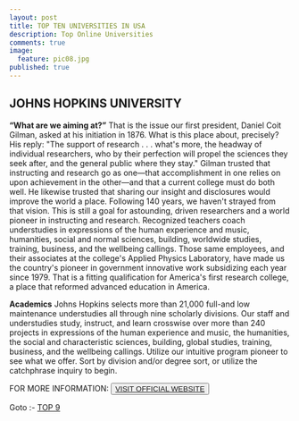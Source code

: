 ```yaml
---
layout: post
title: TOP TEN UNIVERSITIES IN USA
description: Top Online Universities
comments: true
image:
  feature: pic08.jpg
published: true
---
```

## JOHNS HOPKINS UNIVERSITY ##

**“What are we aiming at?”**
That is the issue our first president, Daniel Coit Gilman, asked at his initiation in 1876. What is this place about, precisely? His reply: "The support of research . . . what's more, the headway of individual researchers, who by their perfection will propel the sciences they seek after, and the general public where they stay." Gilman trusted that instructing and research go as one—that accomplishment in one relies on upon achievement in the other—and that a current college must do both well. He likewise trusted that sharing our insight and disclosures would improve the world a place. Following 140 years, we haven't strayed from that vision. This is still a goal for astounding, driven researchers and a world pioneer in instructing and research. Recognized teachers coach understudies in expressions of the human experience and music, humanities, social and normal sciences, building, worldwide studies, training, business, and the wellbeing callings. Those same employees, and their associates at the college's Applied Physics Laboratory, have made us the country's pioneer in government innovative work subsidizing each year since 1979. That is a fitting qualification for America's first research college, a place that reformed advanced education in America.

**Academics**
Johns Hopkins selects more than 21,000 full-and low maintenance understudies all through nine scholarly divisions. Our staff and understudies study, instruct, and learn crosswise over more than 240 projects in expressions of the human experience and music, the humanities, the social and characteristic sciences, building, global studies, training, business, and the wellbeing callings. Utilize our intuitive program pioneer to see what we offer. Sort by division and/or degree sort, or utilize the catchphrase inquiry to begin.

FOR MORE INFORMATION:
<button><a href="http://www.jhu.edu/">VISIT OFFICIAL WEBSITE</a></button>

Goto :- [TOP 9](/topten/top-online-universities9/)
